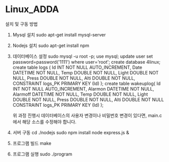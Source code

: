 # Linux_ADDA
설치 및 구동 방법
1. Mysql 설치
    sudo apt-get install mysql-server
2. Nodejs 설치
    sudo apt-get install npm
3. 데이터베이스 설정
    sudo mysql -u root -p;
    use mysql;
    update user set password=password('1111') where user='root';
    create database 4linux;
    create table logs (
        Id INT NOT NULL AUTO_INCREMENT,
        Date DATETIME NOT NULL,
        Temp DOUBLE NOT NULL,
        Light DOUBLE NOT NULL,
        Press DOUBLE NOT NULL,
        Alti DOUBLE NOT NULL,
        CONSTRAINT logs_PK PRIMARY KEY (Id)
    );
    create table wakeuplog(
        Id INT NOT NULL AUTO_INCREMENT,
        Alarmon DATETIME NOT NULL,
        Alarmoff DATETIME NOT NULL,
        Temp DOUBLE NOT NULL,
        Light DOUBLE NOT NULL,
        Press DOUBLE NOT NULL,
        Alti DOUBLE NOT NULL
        CONSTRAINT logs_PK PRIMARY KEY (Id)
    );
    
    위 과정 진행시 데이터베이스의 사용자 변경이나 비밀번호 변경이 있다면, main.c 에서 해당 소스를 수정해야 합니다.
    
4. 서버 구동
    cd ./nodejs
    sudo npm install
    node express.js &
5. 프로그램 빌드
    make
6. 프로그램 실행
    sudo ./program
